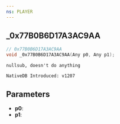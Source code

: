 ```yaml
---
ns: PLAYER
---
```

## _0x77B0B6D17A3AC9AA

```c
// 0x77B0B6D17A3AC9AA
void _0x77B0B6D17A3AC9AA(Any p0, Any p1);
```

```
nullsub, doesn't do anything

NativeDB Introduced: v1207
```

## Parameters
* **p0**:
* **p1**:

